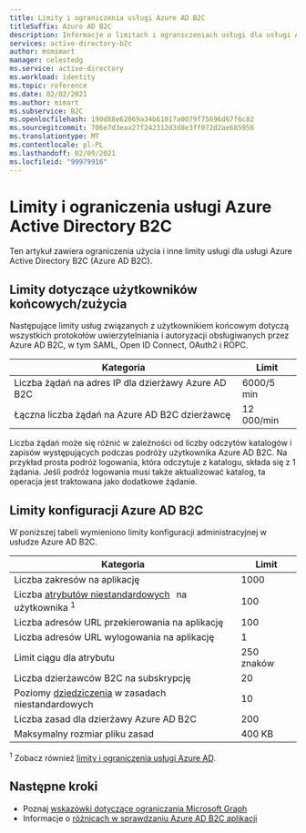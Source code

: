 ```yaml
---
title: Limity i ograniczenia usługi Azure AD B2C
titleSuffix: Azure AD B2C
description: Informacje o limitach i ograniczeniach usługi dla usługi Azure Active Directory B2C.
services: active-directory-b2c
author: msmimart
manager: celestedg
ms.service: active-directory
ms.workload: identity
ms.topic: reference
ms.date: 02/02/2021
ms.author: mimart
ms.subservice: B2C
ms.openlocfilehash: 190d88e62069a34b61017a0079f75696d67f6c82
ms.sourcegitcommit: 706e7d3eaa27f242312d3d8e3ff072d2ae685956
ms.translationtype: MT
ms.contentlocale: pl-PL
ms.lasthandoff: 02/09/2021
ms.locfileid: "99979916"
---
```

# <a name="azure-active-directory-b2c-service-limits-and-restrictions"></a>Limity i ograniczenia usługi Azure Active Directory B2C

Ten artykuł zawiera ograniczenia użycia i inne limity usługi dla usługi Azure Active Directory B2C (Azure AD B2C).

## <a name="end-userconsumption-related-limits"></a>Limity dotyczące użytkowników końcowych/zużycia

Następujące limity usług związanych z użytkownikiem końcowym dotyczą wszystkich protokołów uwierzytelniania i autoryzacji obsługiwanych przez Azure AD B2C, w tym SAML, Open ID Connect, OAuth2 i ROPC.

|Kategoria |Limit    |
|---------|---------|
|Liczba żądań na adres IP dla dzierżawy Azure AD B2C       |6000/5 min          |
|Łączna liczba żądań na Azure AD B2C dzierżawcę     |12 000/min          |

Liczba żądań może się różnić w zależności od liczby odczytów katalogów i zapisów występujących podczas podróży użytkownika Azure AD B2C. Na przykład prosta podróż logowania, która odczytuje z katalogu, składa się z 1 żądania. Jeśli podróż logowania musi także aktualizować katalog, ta operacja jest traktowana jako dodatkowe żądanie.

## <a name="azure-ad-b2c-configuration-limits"></a>Limity konfiguracji Azure AD B2C

W poniższej tabeli wymieniono limity konfiguracji administracyjnej w usłudze Azure AD B2C.

|Kategoria  |Limit  |
|---------|---------|
|Liczba zakresów na aplikację        |1000          |
|Liczba [atrybutów niestandardowych](user-profile-attributes.md#extension-attributes)   na użytkownika <sup>1</sup>       |100         |
|Liczba adresów URL przekierowania na aplikację       |100         |
|Liczba adresów URL wylogowania na aplikację        |1          |
|Limit ciągu dla atrybutu      |250 znaków          |
|Liczba dzierżawców B2C na subskrypcję      |20         |
|Poziomy [dziedziczenia](custom-policy-overview.md#inheritance-model) w zasadach niestandardowych     |10         |
|Liczba zasad dla dzierżawy Azure AD B2C      |200          |
|Maksymalny rozmiar pliku zasad      |400 KB          |

<sup>1</sup> Zobacz również [limity i ograniczenia usługi Azure AD](../active-directory/enterprise-users/directory-service-limits-restrictions.md).

## <a name="next-steps"></a>Następne kroki

- Poznaj [wskazówki dotyczące ograniczania Microsoft Graph](/graph/throttling) 
- Informacje o [różnicach w sprawdzaniu Azure AD B2C aplikacji](../active-directory/develop/supported-accounts-validation.md)













